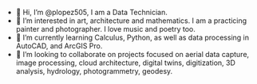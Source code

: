 - 👋 Hi, I’m @plopez505, I am a Data Technician.
- 👀 I’m interested in art, architecture and mathematics. I am a practicing painter and photographer. I love music and poetry too.
- 🌱 I’m currently learning Calculus, Python, as well as data processing in AutoCAD, and ArcGIS Pro.
- 💞️ I’m looking to collaborate on projects focused on aerial data capture, image processing, cloud architecture, digital twins, digitization, 3D analysis, hydrology, photogrammetry, geodesy.

<!---
plopez505/plopez505 is a ✨ special ✨ repository because its `README.md` (this file) appears on your GitHub profile.
You can click the Preview link to take a look at your changes.
--->
